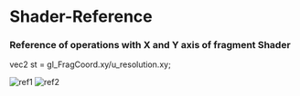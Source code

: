 # Shader-Reference
### Reference of operations with X and Y axis of fragment Shader
vec2 st = gl_FragCoord.xy/u_resolution.xy;

![ref1](https://raw.githubusercontent.com/cristianalbarenga/Shader-Reference/master/shader%20reference%20-%2001.png)  ![ref2](https://raw.githubusercontent.com/cristianalbarenga/Shader-Reference/master/shader%20reference%20-%2002.png)
